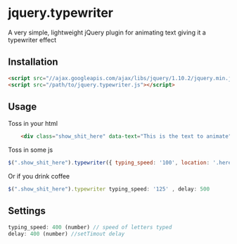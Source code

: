 # jquery.typewriter

A very simple, lightweight jQuery plugin for animating text giving it a typewriter effect

## Installation
```html
<script src="//ajax.googleapis.com/ajax/libs/jquery/1.10.2/jquery.min.js"></script>
<script src="/path/to/jquery.typewriter.js"></script>
```

## Usage


Toss in your html

```html
	<div class="show_shit_here" data-text="This is the text to animate"></div>
```

Toss in some js

```javascript
$(".show_shit_here").typewriter({ typing_speed: '100', location: '.here', delay: 0 });
```

Or if you drink coffee

```javascript
$(".show_shit_here").typewriter typing_speed: '125' , delay: 500
```

## Settings

```javascript
typing_speed: 400 (number) // speed of letters typed
delay: 400 (number) //setTimout delay
```